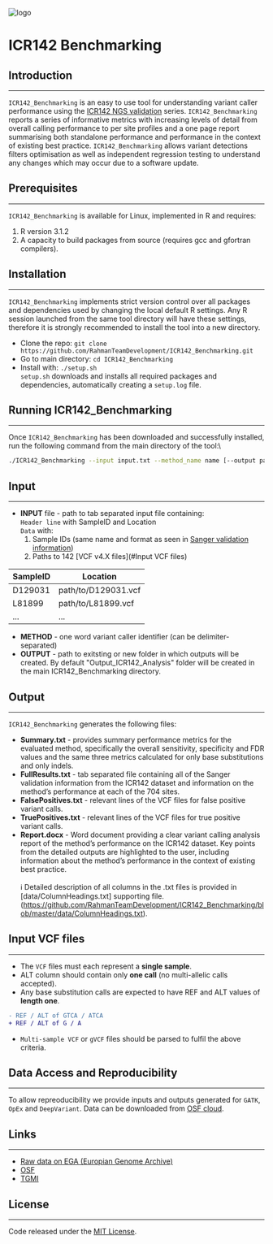 
![logo](https://github.com/RahmanTeamDevelopment/ICR142_Benchmarking/blob/master/images/TGMI_COMPACT_transparent.png)
# ICR142 Benchmarking

## Introduction
___
`ICR142_Benchmarking` is an easy to use tool for understanding variant caller performance using the [ICR142 NGS validation](https://www.ebi.ac.uk/ega/studies/EGAS00001001332) series. 
`ICR142_Benchmarking` reports a series of informative metrics with increasing levels of detail from overall calling performance to per site profiles and a one page report summarising both standalone performance and performance in the context of existing best practice. 
`ICR142_Benchmarking` allows variant detections filters optimisation as well as independent regression testing to understand any changes which may occur due to a software update.


## Prerequisites
___
`ICR142_Benchmarking` is available for Linux, implemented in R and requires:
1) R version 3.1.2 
2) A capacity to build packages from source (requires gcc and gfortran compilers).

## Installation
___
`ICR142_Benchmarking` implements strict version control over all packages and dependencies used by changing the local default R settings. Any R session launched from the same tool directory will have these settings, therefore it is strongly recommended to install the tool into a new directory.

- Clone the repo: `git clone https://github.com/RahmanTeamDevelopment/ICR142_Benchmarking.git`
- Go to main directory: `cd ICR142_Benchmarking`
- Install with: `./setup.sh`\
`setup.sh` downloads and installs all required packages and dependencies, automatically creating a `setup.log` file.

## Running ICR142_Benchmarking
___
Once `ICR142_Benchmarking` has been downloaded and successfully installed, run the following command from the main directory of the tool:\
```bash hl_lines=1
./ICR142_Benchmarking --input input.txt --method_name name [--output path_to_output_directory]
```

## Input
___
- **INPUT** file - path to tab separated input file containing:\
`Header line` with SampleID and Location \
`Data` with:
  1. Sample IDs (same name and format as seen in [Sanger validation information](https://github.com/RahmanTeamDevelopment/ICR142_Benchmarking/blob/master/data/SupportingFile1_20180612.txt))
  2. Paths to 142 [VCF v4.X files](#Input VCF files)

SampleID | Location
------------ | -------------
D129031 | path/to/D129031.vcf
L81899 | path/to/L81899.vcf
... | ...

- **METHOD** - one word variant caller identifier (can be delimiter-separated)
- **OUTPUT** - path to exitsting or new folder in which outputs will be created. By default "Output_ICR142_Analysis" folder will be created in the main ICR142_Benchmarking directory.

## Output
___
`ICR142_Benchmarking` generates the following files:
- **Summary.txt** - provides summary performance metrics for the evaluated method, specifically the overall sensitivity, specificity and FDR values and the same three metrics calculated for only base substitutions and only indels.
- **FullResults.txt** - tab separated file containing all of the Sanger validation information from the ICR142 dataset and information on the method’s performance at each of the 704 sites.
- **FalsePositives.txt** - relevant lines of the VCF files for false positive variant calls.
- **TruePositives.txt** - relevant lines of the VCF files for true positive variant calls.
- **Report.docx** - Word document providing a clear variant calling analysis report of the method’s performance on the ICR142 dataset.
Key points from the detailed outputs are highlighted to the user, including information about the method’s performance in the context of existing best practice.
\
\
:information_source: Detailed description of all columns in the .txt files is provided in [data/ColumnHeadings.txt] supporting file.(https://github.com/RahmanTeamDevelopment/ICR142_Benchmarking/blob/master/data/ColumnHeadings.txt). 

## Input VCF files
___
- The `VCF` files must each represent a **single sample**.
- ALT column should contain only **one call** (no multi-allelic calls accepted).
- Any base substitution calls are expected to have REF and ALT values of **length one**.
```diff
- REF / ALT of GTCA / ATCA
+ REF / ALT of G / A
```
- `Multi-sample VCF` or `gVCF` files should be parsed to fulfil the above criteria.


## Data Access and Reproducibility
___
To allow repreoducibility we provide inputs and outputs generated for `GATK`, `OpEx` and `DeepVariant`.
Data can be downloaded from [OSF cloud](https://osf.io/h3zr9/).

## Links
___
- [Raw data on EGA (Europian Genome Archive)](https://www.ebi.ac.uk/ega/studies/EGAS00001001332)
- [OSF](https://osf.io/h3zr9/)
- [TGMI](http://www.thetgmi.org/)

## License
___
Code released under the [MIT License](https://github.com/RahmanTeamDevelopment/ICR142_Benchmarking/blob/master/LICENSE).



